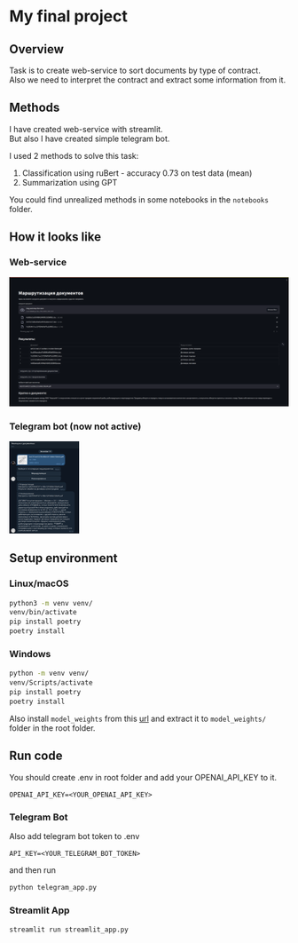 # My final project

## Overview

Task is to create web-service to sort documents by type of contract. \
Also we need to interpret the contract and extract some information from it.

## Methods

I have created web-service with streamlit. \
But also I have created simple telegram bot.

I used 2 methods to solve this task:

1. Classification using ruBert - accuracy 0.73 on test data (mean)
2. Summarization using GPT

You could find unrealized methods in some notebooks in the `notebooks` folder.

## How it looks like

### Web-service

![](.images/summarization.png)

### Telegram bot (now not active)

<img src=".images/telegram-bot.png" width="25%">

## Setup environment

### Linux/macOS

```bash
python3 -m venv venv/ 
venv/bin/activate
pip install poetry
poetry install
```

### Windows

```bash
python -m venv venv/
venv/Scripts/activate
pip install poetry
poetry install
```

Also install `model_weights` from
this [url](https://drive.google.com/uc?export=download&id=1a8r-Xj0b3xIQ-UlpzMACmsqgR9ecKHz5)
and extract it to `model_weights/` folder in the root folder.

## Run code

You should create .env in root folder and add your OPENAI_API_KEY to it.

```.env
OPENAI_API_KEY=<YOUR_OPENAI_API_KEY>
```

### Telegram Bot

Also add telegram bot token to .env

```.env
API_KEY=<YOUR_TELEGRAM_BOT_TOKEN>
```

and then run

```bash
python telegram_app.py
```

### Streamlit App

```bash
streamlit run streamlit_app.py
```
